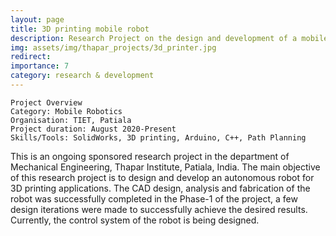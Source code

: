 ```yaml
---
layout: page
title: 3D printing mobile robot
description: Research Project on the design and development of a mobile robotic 3D printer.
img: assets/img/thapar_projects/3d_printer.jpg
redirect:
importance: 7
category: research & development
---
```


    Project Overview
    Category: Mobile Robotics
    Organisation: TIET, Patiala
    Project duration: August 2020-Present
    Skills/Tools: SolidWorks, 3D printing, Arduino, C++, Path Planning



This is an ongoing sponsored research project in the department of Mechanical Engineering, Thapar Institute, Patiala, India. The main objective of this research project is to design and develop an autonomous robot for 3D printing applications. The CAD design, analysis and fabrication of the robot was successfully completed in the Phase-1 of the project, a few design iterations were made to successfully achieve the desired results. Currently, the control system of the robot is being designed.
